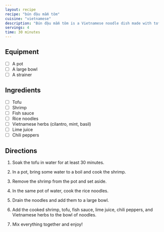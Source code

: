 ```yaml
---
layout: recipe
recipe: "bún đậu mắm tôm"
cuisine: "vietnamese"
description: "Bún đậu mắm tôm is a Vietnamese noodle dish made with tofu, shrimp, and fish sauce."
servings: 4
time: 30 minutes
---
```


## Equipment
- [ ] A pot
- [ ] A large bowl
- [ ] A strainer

## Ingredients
- [ ] Tofu
- [ ] Shrimp
- [ ] Fish sauce
- [ ] Rice noodles
- [ ] Vietnamese herbs (cilantro, mint, basil)
- [ ] Lime juice
- [ ] Chili peppers

## Directions
1. Soak the tofu in water for at least 30 minutes.

2. In a pot, bring some water to a boil and cook the shrimp.

3. Remove the shrimp from the pot and set aside.

4. In the same pot of water, cook the rice noodles.

5. Drain the noodles and add them to a large bowl.

6. Add the cooked shrimp, tofu, fish sauce, lime juice, chili peppers, and Vietnamese herbs to the bowl of noodles.

7. Mix everything together and enjoy!

